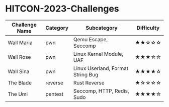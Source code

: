 # HITCON-2023-Challenges

| Challenge Name | Category | Subcategory | Difficulty |
| -------------- | -------- | ----------- | ---------- |
| Wall Maria | pwn | Qemu Escape, Seccomp | ★★☆☆☆ |
| Wall Rose | pwn | Linux Kernel Module, UAF | ★★★☆☆ |
| Wall Sina | pwn | Linux Userland, Format String Bug | ★★★★☆ |
| The Blade | reverse | Rust Reverse | ★☆☆☆☆ |
| The Umi | pentest | Seccomp, HTTP, Redis, Sudo | ★★★★☆ |
